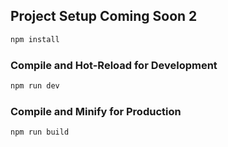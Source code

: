 ## Project Setup Coming Soon 2

```sh
npm install
```

### Compile and Hot-Reload for Development

```sh
npm run dev
```

### Compile and Minify for Production

```sh
npm run build
```
